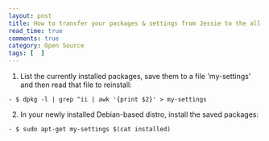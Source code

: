 ```yaml
---
layout: post
title: How to transfer your packages & settings from Jessie to the all new Strech
read_time: true  
comments: true
category: Open Source
tags: [  ] 
---
```


1. List the currently installed packages, save them to a file 'my-settings' and then read that file to reinstall:

```- $ dpkg -l | grep ^ii | awk '{print $2}' > my-settings```

2. In your newly installed Debian-based distro, install the saved packages:

```- $ sudo apt-get my-settings $(cat installed)```
